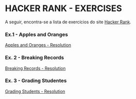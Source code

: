 # HACKER RANK - EXERCISES
A seguir, encontra-se a lista de exercícios do site [Hacker Rank](https://www.hackerrank.com/).

### Ex.1 - Apples and Oranges
[Apples and Oranges - Resolution](applesAndOranges)

### Ex. 2 - Breaking Records

[Breaking Records - Resolution](breakingRecords.js)

### Ex. 3 - Grading Studentes
[Grading Students - Resolution](gradingStudents.js)